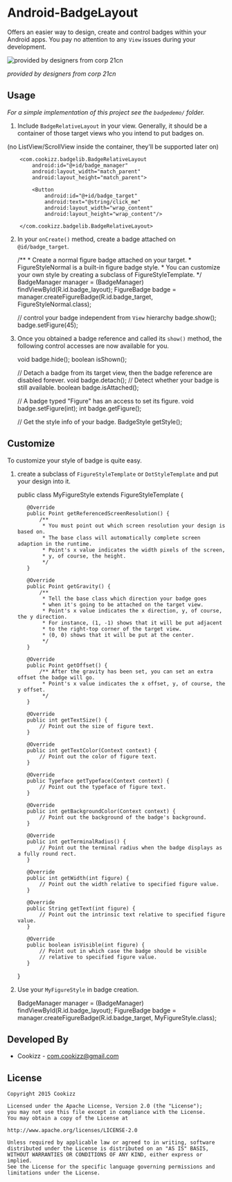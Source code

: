 # Android-BadgeLayout
Offers an easier way to design, create and control badges within your Android apps. You pay no attention to any `View` issues during your development.

![provided by designers from corp 21cn](https://github.com/Cookizz/Android-BadgeLayout/blob/master/badgedemo/src/main/res/raw/badgesample.png)

*provided by designers from corp 21cn*

## Usage
*For a simple implementation of this project see the `badgedemo/` folder.*

  1. Include `BadgeRelativeLayout` in your view. Generally, it should be a container of those target views who you intend to put badges on.
  
  (no ListView/ScrollView inside the container, they'll be supported later on)
  
        <com.cookizz.badgelib.BadgeRelativeLayout
            android:id="@+id/badge_manager"
            android:layout_width="match_parent"
            android:layout_height="match_parent">
            
            <Button
                android:id="@+id/badge_target"
                android:text="@string/click_me"
                android:layout_width="wrap_content"
                android:layout_height="wrap_content"/>

        </com.cookizz.badgelib.BadgeRelativeLayout>

  2. In your `onCreate()` method, create a badge attached on `@id/badge_target`.

        /**
         * Create a normal figure badge attached on your target.
         * FigureStyleNormal is a built-in figure badge style.
         * You can customize your own style by creating a subclass of FigureStyleTemplate.
         */
        BadgeManager manager = (BadgeManager) findViewById(R.id.badge_layout);
        FigureBadge badge = manager.createFigureBadge(R.id.badge_target, FigureStyleNormal.class);
        
        // control your badge independent from `View` hierarchy
        badge.show();
        badge.setFigure(45);
    
  3. Once you obtained a badge reference and called its `show()` method, the following control accesses are now available for you.

        void badge.hide();
        boolean isShown();
        
        // Detach a badge from its target view, then the badge reference are disabled forever.
        void badge.detach();
        // Detect whether your badge is still available.
        boolean badge.isAttached();
        
        // A badge typed "Figure" has an access to set its figure.
        void badge.setFigure(int);
        int badge.getFigure();
        
        // Get the style info of your badge.
        BadgeStyle getStyle();

## Customize
  
  To customize your style of badge is quite easy.
  
  1. create a subclass of `FigureStyleTemplate` or `DotStyleTemplate` and put your design into it.
  
        public class MyFigureStyle extends FigureStyleTemplate {
        
            @Override
            public Point getReferencedScreenResolution() {
                /** 
                 * You must point out which screen resolution your design is based on.
                 * The base class will automatically complete screen adaption in the runtime.
                 * Point's x value indicates the width pixels of the screen,
                 * y, of course, the height.
                 */
            }
        
            @Override
            public Point getGravity() {
                /**
                 * Tell the base class which direction your badge goes
                 * when it's going to be attached on the target view.
                 * Point's x value indicates the x direction, y, of course, the y direction.
                 * For instance, (1, -1) shows that it will be put adjacent
                 * to the right-top corner of the target view.
                 * (0, 0) shows that it will be put at the center.
                 */
            }
        
            @Override
            public Point getOffset() {
                /** After the gravity has been set, you can set an extra offset the badge will go.
                 * Point's x value indicates the x offset, y, of course, the y offset.
                 */
            }
            
            @Override
            public int getTextSize() {
                // Point out the size of figure text.
            }
        
            @Override
            public int getTextColor(Context context) {
                // Point out the color of figure text.
            }
        
            @Override
            public Typeface getTypeface(Context context) {
                // Point out the typeface of figure text.
            }
        
            @Override
            public int getBackgroundColor(Context context) {
                // Point out the background of the badge's background.
            }
        
            @Override
            public int getTerminalRadius() {
                // Point out the terminal radius when the badge displays as a fully round rect.
            }
        
            @Override
            public int getWidth(int figure) {
                // Point out the width relative to specified figure value.
            }
        
            @Override
            public String getText(int figure) {
                // Point out the intrinsic text relative to specified figure value.
            }
        
            @Override
            public boolean isVisible(int figure) {
                // Point out in which case the badge should be visible
                // relative to specified figure value.
            }
        }
    
  2. Use your `MyFigureStyle` in badge creation.

        BadgeManager manager = (BadgeManager) findViewById(R.id.badge_layout);
        FigureBadge badge = manager.createFigureBadge(R.id.badge_target, MyFigureStyle.class);

## Developed By

  * Cookizz - <com.cookizz@gmail.com>

## License

    Copyright 2015 Cookizz

    Licensed under the Apache License, Version 2.0 (the "License");
    you may not use this file except in compliance with the License.
    You may obtain a copy of the License at

    http://www.apache.org/licenses/LICENSE-2.0

    Unless required by applicable law or agreed to in writing, software
    distributed under the License is distributed on an "AS IS" BASIS,
    WITHOUT WARRANTIES OR CONDITIONS OF ANY KIND, either express or implied.
    See the License for the specific language governing permissions and
    limitations under the License.
